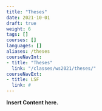 ```yaml
---
title: "Theses"
date: 2021-10-01
draft: true
weight: 6
tags: []
courses: []
languages: []
aliases: /theses
courseNavInt:
- title: "Theses"
  link: "/classes/ws2021/theses/"
courseNavExt:
- title: LSF
  link: #
---
```



**Insert Content here.**
